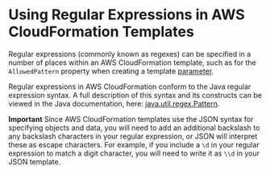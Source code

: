 # Using Regular Expressions in AWS CloudFormation Templates<a name="cfn-regexes"></a>

Regular expressions \(commonly known as regexes\) can be specified in a number of places within an AWS CloudFormation template, such as for the `AllowedPattern` property when creating a template [parameter](parameters-section-structure.md)\.

Regular expressions in AWS CloudFormation conform to the Java regular expression syntax\. A full description of this syntax and its constructs can be viewed in the Java documentation, here: [java\.util\.regex\.Pattern](http://docs.oracle.com/javase/6/docs/api/java/util/regex/Pattern.html)\.

**Important**
Since AWS CloudFormation templates use the JSON syntax for specifying objects and data, you will need to add an additional backslash to any backslash characters in your regular expression, or JSON will interpret these as escape characters\.
For example, if you include a `\d` in your regular expression to match a digit character, you will need to write it as `\\d` in your JSON template\.
